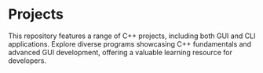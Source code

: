 # Projects
This repository features a range of C++ projects, including both GUI and CLI applications. Explore diverse programs showcasing C++ fundamentals and advanced GUI development, offering a valuable learning resource for developers.
